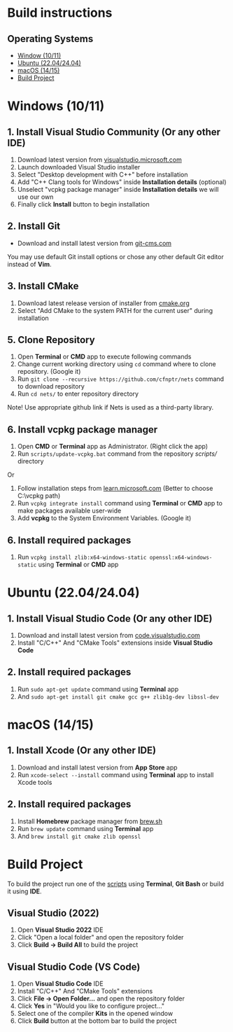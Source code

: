 # Build instructions

## Operating Systems

* [Window (10/11)](BUILDING.md#windows-1011)
* [Ubuntu (22.04/24.04)](BUILDING.md#ubuntu-22042404)
* [macOS (14/15)](BUILDING.md#macos-1415)
* [Build Project](BUILDING.md#build-project)


# Windows (10/11)

## 1. Install Visual Studio Community (Or any other IDE)

1. Download latest version from [visualstudio.microsoft.com](https://visualstudio.microsoft.com/downloads)
2. Launch downloaded Visual Studio installer
3. Select "Desktop development with C++" before installation
4. Add "C++ Clang tools for Windows" inside **Installation details** (optional)
5. Unselect "vcpkg package manager" inside **Installation details** we will use our own
6. Finally click **Install** button to begin installation

## 2. Install Git

* Download and install latest version from [git-cms.com](https://git-scm.com/downloads)

You may use default Git install options or chose any other default Git editor instead of **Vim**.

## 3. Install CMake

1. Download latest release version of installer from [cmake.org](https://cmake.org/download)
2. Select "Add CMake to the system PATH for the current user" during installation

## 5. Clone Repository

1. Open **Terminal** or **CMD** app to execute following commands
2. Change current working directory using ```cd``` command where to clone repository. (Google it)
3. Run ```git clone --recursive https://github.com/cfnptr/nets``` command to download repository
4. Run ```cd nets/``` to enter repository directory

Note! Use appropriate github link if Nets is used as a third-party library.

## 6. Install vcpkg package manager

1. Open **CMD** or **Terminal** app as Administrator. (Right click the app)
2. Run ```scripts/update-vcpkg.bat``` command from the repository *scripts/* directory

Or

1. Follow installation steps from [learn.microsoft.com](https://learn.microsoft.com/en-us/vcpkg/get_started/get-started) (Better to choose C:\vcpkg path)
2. Run ```vcpkg integrate install``` command using **Terminal** or **CMD** app to make packages available user-wide
3. Add **vcpkg** to the System Environment Variables. (Google it)

## 6. Install required packages

1. Run ```vcpkg install zlib:x64-windows-static openssl:x64-windows-static``` using **Terminal** or **CMD** app


# Ubuntu (22.04/24.04)

## 1. Install Visual Studio Code (Or any other IDE)

1. Download and install latest version from [code.visualstudio.com](https://code.visualstudio.com/download)
2. Install "C/C++" And "CMake Tools" extensions inside **Visual Studio Code**

## 2. Install required packages

1. Run ```sudo apt-get update``` command using **Terminal** app
2. And ```sudo apt-get install git cmake gcc g++ zlib1g-dev libssl-dev```


# macOS (14/15)

## 1. Install Xcode (Or any other IDE)

1. Download and install latest version from **App Store** app
2. Run ```xcode-select --install``` command using **Terminal** app to install Xcode tools

## 2. Install required packages

1. Install **Homebrew** package manager from [brew.sh](https://brew.sh)
2. Run ```brew update``` command using **Terminal** app
3. And ```brew install git cmake zlib openssl```


# Build Project

To build the project run one of the [scripts](scripts/) using **Terminal**, **Git Bash** or build it using **IDE**.

## Visual Studio (2022)

1. Open **Visual Studio 2022** IDE
2. Click "Open a local folder" and open the repository folder
3. Click **Build -> Build All** to build the project

## Visual Studio Code (VS Code)

1. Open **Visual Studio Code** IDE
2. Install "C/C++" And "CMake Tools" extensions
3. Click **File -> Open Folder...** and open the repository folder
4. Click **Yes** in "Would you like to configure project..."
5. Select one of the compiler **Kits** in the opened window
6. Click **Build** button at the bottom bar to build the project